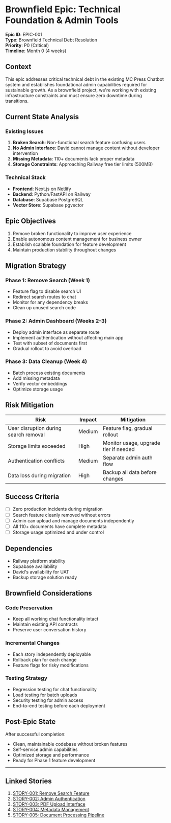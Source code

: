 # Brownfield Epic: Technical Foundation & Admin Tools

**Epic ID**: EPIC-001  
**Type**: Brownfield Technical Debt Resolution  
**Priority**: P0 (Critical)  
**Timeline**: Month 0 (4 weeks)  

## Context

This epic addresses critical technical debt in the existing MC Press Chatbot system and establishes foundational admin capabilities required for sustainable growth. As a brownfield project, we're working with existing infrastructure constraints and must ensure zero downtime during transitions.

## Current State Analysis

### Existing Issues
1. **Broken Search**: Non-functional search feature confusing users
2. **No Admin Interface**: David cannot manage content without developer intervention
3. **Missing Metadata**: 110+ documents lack proper metadata
4. **Storage Constraints**: Approaching Railway free tier limits (500MB)

### Technical Stack
- **Frontend**: Next.js on Netlify
- **Backend**: Python/FastAPI on Railway
- **Database**: Supabase PostgreSQL
- **Vector Store**: Supabase pgvector

## Epic Objectives

1. Remove broken functionality to improve user experience
2. Enable autonomous content management for business owner
3. Establish scalable foundation for feature development
4. Maintain production stability throughout changes

## Migration Strategy

### Phase 1: Remove Search (Week 1)
- Feature flag to disable search UI
- Redirect search routes to chat
- Monitor for any dependency breaks
- Clean up unused search code

### Phase 2: Admin Dashboard (Weeks 2-3)
- Deploy admin interface as separate route
- Implement authentication without affecting main app
- Test with subset of documents first
- Gradual rollout to avoid overload

### Phase 3: Data Cleanup (Week 4)
- Batch process existing documents
- Add missing metadata
- Verify vector embeddings
- Optimize storage usage

## Risk Mitigation

| Risk | Impact | Mitigation |
|------|--------|------------|
| User disruption during search removal | Medium | Feature flag, gradual rollout |
| Storage limits exceeded | High | Monitor usage, upgrade tier if needed |
| Authentication conflicts | Medium | Separate admin auth flow |
| Data loss during migration | High | Backup all data before changes |

## Success Criteria

- [ ] Zero production incidents during migration
- [ ] Search feature cleanly removed without errors
- [ ] Admin can upload and manage documents independently
- [ ] All 110+ documents have complete metadata
- [ ] Storage usage optimized and under control

## Dependencies

- Railway platform stability
- Supabase availability
- David's availability for UAT
- Backup storage solution ready

## Brownfield Considerations

### Code Preservation
- Keep all working chat functionality intact
- Maintain existing API contracts
- Preserve user conversation history

### Incremental Changes
- Each story independently deployable
- Rollback plan for each change
- Feature flags for risky modifications

### Testing Strategy
- Regression testing for chat functionality
- Load testing for batch uploads
- Security testing for admin access
- End-to-end testing before each deployment

## Post-Epic State

After successful completion:
- Clean, maintainable codebase without broken features
- Self-service admin capabilities
- Optimized storage and performance
- Ready for Phase 1 feature development

---

## Linked Stories

1. [STORY-001: Remove Search Feature](./stories/story-001-remove-search.md)
2. [STORY-002: Admin Authentication](./stories/story-002-admin-auth.md)
3. [STORY-003: PDF Upload Interface](./stories/story-003-pdf-upload.md)
4. [STORY-004: Metadata Management](./stories/story-004-metadata-mgmt.md)
5. [STORY-005: Document Processing Pipeline](./stories/story-005-doc-processing.md)